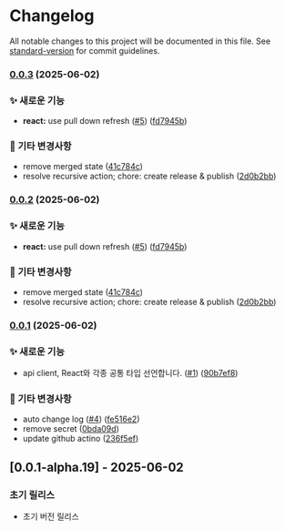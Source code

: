 # Changelog

All notable changes to this project will be documented in this file. See [standard-version](https://github.com/conventional-changelog/standard-version) for commit guidelines.

### [0.0.3](https://github.com/ummgoban/shared/compare/v0.0.1...v0.0.3) (2025-06-02)


### ✨ 새로운 기능

* **react:** use pull down refresh ([#5](https://github.com/ummgoban/shared/issues/5)) ([fd7945b](https://github.com/ummgoban/shared/commit/fd7945b2329f53ef3528c11dd1cb6a549c0f3b11))


### 🔨 기타 변경사항

* remove merged state ([41c784c](https://github.com/ummgoban/shared/commit/41c784cfe06582b1aec24319a1826e6a76bb6efc))
* resolve recursive action; chore: create release & publish ([2d0b2bb](https://github.com/ummgoban/shared/commit/2d0b2bb0f04da61c8aedc2859d8d4d5202b58a56))

### [0.0.2](https://github.com/ummgoban/shared/compare/v0.0.1...v0.0.2) (2025-06-02)


### ✨ 새로운 기능

* **react:** use pull down refresh ([#5](https://github.com/ummgoban/shared/issues/5)) ([fd7945b](https://github.com/ummgoban/shared/commit/fd7945b2329f53ef3528c11dd1cb6a549c0f3b11))


### 🔨 기타 변경사항

* remove merged state ([41c784c](https://github.com/ummgoban/shared/commit/41c784cfe06582b1aec24319a1826e6a76bb6efc))
* resolve recursive action; chore: create release & publish ([2d0b2bb](https://github.com/ummgoban/shared/commit/2d0b2bb0f04da61c8aedc2859d8d4d5202b58a56))

### [0.0.1](https://github.com/ummgoban/shared/compare/v0.0.1-alpha.9...v0.0.1) (2025-06-02)


### ✨ 새로운 기능

* api client, React와 각종 공통 타입 선언합니다. ([#1](https://github.com/ummgoban/shared/issues/1)) ([90b7ef8](https://github.com/ummgoban/shared/commit/90b7ef8e8d8cdc469ebc3420226996bf4f54843b))


### 🔨 기타 변경사항

* auto change log ([#4](https://github.com/ummgoban/shared/issues/4)) ([fe516e2](https://github.com/ummgoban/shared/commit/fe516e2d7f65fd4d0a9ca8398fe8857d864a3633))
* remove secret ([0bda09d](https://github.com/ummgoban/shared/commit/0bda09df7822f368d5904487f2f95d84eb6bba5f))
* update github actino ([236f5ef](https://github.com/ummgoban/shared/commit/236f5efe271c5d7d77016caae081105f3283f023))

## [0.0.1-alpha.19] - 2025-06-02

### 초기 릴리스
- 초기 버전 릴리스
